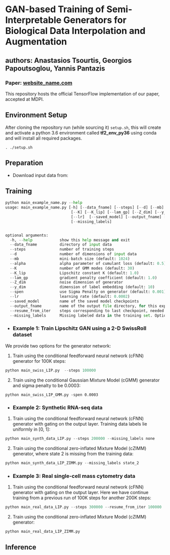 # GAN-based Training of Semi-Interpretable Generators for Biological Data Interpolation and Augmentation
## authors: Anastasios Tsourtis, Georgios Papoutsoglou, Yannis Pantazis

### Paper: [website_name.com](https://uoc.gr)
This repository hosts the official TensorFlow implementation of our paper, 
accepted at MDPI.

## Environment Setup
After cloning the repository run (while sourcing it) `setup.sh`, this will create and activate a python 3.6 environment called **tf2_env_py36** using conda 
and will install all required packages.

`. ./setup.sh`

## Preparation
* Download input data from:

## Training

``` python
python main_example_name.py --help
usage: main_example_name.py [-h] [--data_fname] [--steps] [--d] [--mb] [--beta] [--gamma] 
                             [--K] [--K_lip] [--lam_gp] [--Z_dim] [--y_dim] [--spen]
                             [--lr]  [--saved_model] [--output_fname] [--resume_from_iter]
                             [--missing_labels]


optional arguments:
  -h, --help            show this help message and exit
  --data_fname          directory of input data
  --steps               number of training steps      
  --d                   number of dimensions of input data
  --mb                  mini-batch size (default: 1024)
  --alpha               alpha parameter of cumulant loss (default: 0.5)
  --K                   number of GMM modes (default: 30)
  --K_lip               Lipschitz constant K (default: 1.0)
  --lam_gp              gradient penalty coefficient (default: 1.0)
  --Z_dim               noise dimension of generator
  --y_dim               dimension of label embedding (default: 10)
  --spen                use Sigma Penalty on generator (default: 0.001) 
  --lr                  learning rate (default: 0.0002)
  --saved_model         name of the saved model checkpoints
  --output_fname        name of the output file directory, for this experiment
  --resume_from_iter    steps corresponding to last checkpoint, needed to resume training
  --missing_labels      Missing labeled data in the training set. Options: 'none' (default), '0.4_0.6', 'state_2'
```

- ### Example 1: Train Lipschitz GAN using a 2-D SwissRoll dataset

We provide two options for the generator network:
1. Train using the conditional feedforward neural network (cFNN) generator for 100K steps:
``` python
python main_swiss_LIP.py  --steps 100000
```
2. Train using the conditional Gaussian Mixture Model (cGMM) generator and sigma penalty to be 0.0003:
```
python main_swiss_LIP_GMM.py -spen 0.0003
```

* ### Example 2: Synthetic RNA-seq data
1. Train using the conditional feedforward neural network (cFNN) generator with gating on the output layer. Training data labels lie uniformly in [0, 1]:
``` python
python main_synth_data_LIP.py --steps 200000 --missing_labels none
```
2. Train using the conditional zero-inflated Mixture Model (cZIMM) generator, where state 2 is missing from the training data:
``` python
python main_synth_data_LIP_ZIMM.py --missing_labels state_2
```

* ### Example 3: Real single-cell mass cytometry data
1. Train using the conditional feedforward neural network (cFNN) generator with gating on the output layer. Here we have continue training from a previous run of 100K steps for another 200K steps:
``` python
python main_real_data_LIP.py --steps 300000 --resume_from_iter 100000
```
2. Train using the conditional zero-inflated Mixture Model (cZIMM) generator:
``` python
python main_real_data_LIP_ZIMM.py 
```

## Inference